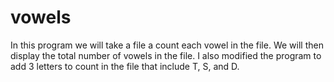 # vowels
In this program we will take a file a count each vowel in the file. 
We will then display the total number of vowels in the file. 
I also modified the program to add 3 letters to count in the file that include T, S, and D. 
